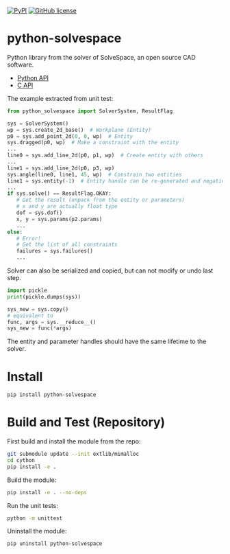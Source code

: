 [![PyPI](https://img.shields.io/pypi/v/python-solvespace.svg)](https://pypi.org/project/python-solvespace/)
[![GitHub license](https://img.shields.io/badge/license-GPLv3+-blue.svg)](https://raw.githubusercontent.com/KmolYuan/solvespace/master/LICENSE)

# python-solvespace

Python library from the solver of SolveSpace, an open source CAD software.

+ [Python API](https://pyslvs-ui.readthedocs.io/en/stable/python-solvespace-api/)
+ [C API](https://github.com/solvespace/solvespace/blob/master/exposed/DOC.txt)

The example extracted from unit test:

```python
from python_solvespace import SolverSystem, ResultFlag

sys = SolverSystem()
wp = sys.create_2d_base()  # Workplane (Entity)
p0 = sys.add_point_2d(0, 0, wp)  # Entity
sys.dragged(p0, wp)  # Make a constraint with the entity
...
line0 = sys.add_line_2d(p0, p1, wp)  # Create entity with others
...
line1 = sys.add_line_2d(p0, p3, wp)
sys.angle(line0, line1, 45, wp)  # Constrain two entities
line1 = sys.entity(-1)  # Entity handle can be re-generated and negatively indexed
...
if sys.solve() == ResultFlag.OKAY:
   # Get the result (unpack from the entity or parameters)
   # x and y are actually float type
   dof = sys.dof()
   x, y = sys.params(p2.params)
   ...
else:
   # Error!
   # Get the list of all constraints
   failures = sys.failures()
   ...
```

Solver can also be serialized and copied, but can not modify or undo last step.

```python
import pickle
print(pickle.dumps(sys))

sys_new = sys.copy()
# equivalent to
func, args = sys.__reduce__()
sys_new = func(*args)
```

The entity and parameter handles should have the same lifetime to the solver.

# Install

```bash
pip install python-solvespace
```

# Build and Test (Repository)

First build and install the module from the repo:

```bash
git submodule update --init extlib/mimalloc
cd cython
pip install -e .
```

Build the module:

```bash
pip install -e . --no-deps
```

Run the unit tests:

```bash
python -m unittest
```

Uninstall the module:

```bash
pip uninstall python-solvespace
```
